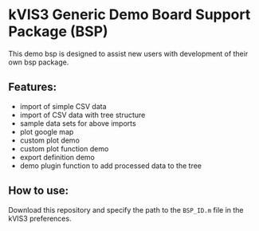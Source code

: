 # kVIS3 Generic Demo Board Support Package (BSP)

This demo bsp is designed to assist new users with development of their own bsp package.

## Features:
- import of simple CSV data
- import of CSV data with tree structure
- sample data sets for above imports
- plot google map
- custom plot demo
- custom plot function demo
- export definition demo
- demo plugin function to add processed data to the tree

## How to use:
Download this repository and specify the path to the `BSP_ID.m` file in the kVIS3 preferences.

